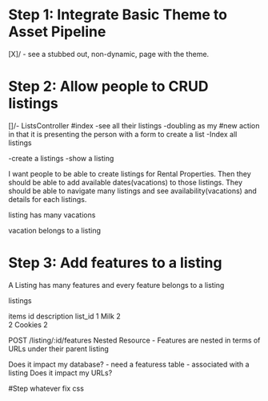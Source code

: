 # Step 1: Integrate Basic Theme to Asset Pipeline
[X]/ - see a stubbed out, non-dynamic, page with the theme.

# Step 2: Allow people to CRUD listings

[]/- ListsController
  #index
  -see all their listings
  -doubling as my #new action in that it is presenting the person with a form to create a list
  -Index all listings

-create a listings
-show a listing

I want people to be able to create listings for Rental Properties. Then they should be able to add available dates(vacations) to those listings. They should be able to navigate many listings and see availability(vacations) and details for each listings.

listing
  has many vacations

vacation
    belongs to a listing

# Step 3: Add features to a listing
  A Listing has many features and every feature belongs to a listing

  listings

  items
  id  description list_id
  1   Milk        2    
  2   Cookies     2

  POST /listing/:id/features
  Nested Resource - Features are nested in terms of URLs under their parent listing
  
  Does it impact my database? - need a featuress table - associated with a listing
  Does it impact my URLs?


#Step whatever fix css
